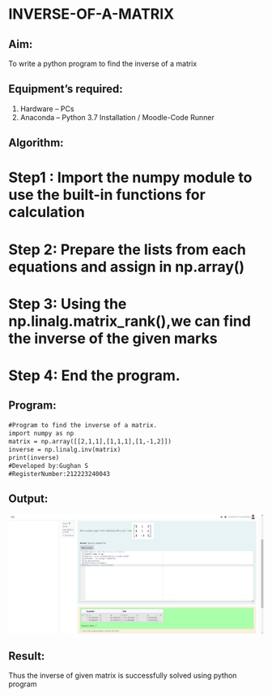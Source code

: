 # INVERSE-OF-A-MATRIX
## Aim:
To write a python program to find the inverse of a matrix
## Equipment’s required:
1. 	Hardware – PCs
2. 	Anaconda – Python 3.7 Installation / Moodle-Code Runner
## Algorithm:
# Step1 : Import the numpy module to use the built-in functions for calculation
#  Step 2: Prepare the lists from each equations and assign in np.array()
#  Step 3: Using the np.linalg.matrix_rank(),we can find the inverse of the given marks
# Step 4: End the program.

## Program:
```
#Program to find the inverse of a matrix.
import numpy as np
matrix = np.array([[2,1,1],[1,1,1],[1,-1,2]])
inverse = np.linalg.inv(matrix)
print(inverse)
#Developed by:Gughan S 
#RegisterNumber:212223240043

```
## Output:

![alt text](<Screenshot 2024-04-10 222443.png>)

## Result:
Thus the inverse of given matrix is successfully solved using python program

